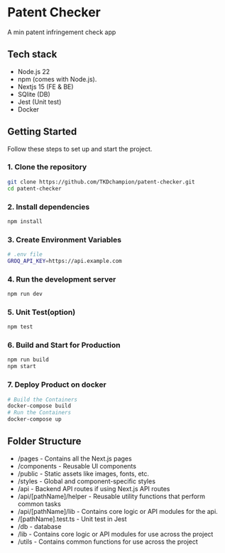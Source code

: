 # Patent Checker

A min patent infringement check app

## Tech stack

- Node.js 22
- npm (comes with Node.js).
- Nextjs 15 (FE & BE)
- SQlite (DB)
- Jest (Unit test)
- Docker

## Getting Started

Follow these steps to set up and start the project.

### 1. Clone the repository

```bash
git clone https://github.com/TKDchampion/patent-checker.git
cd patent-checker
```

### 2. Install dependencies

```bash
npm install
```

### 3. Create Environment Variables

```bash
# .env file
GROQ_API_KEY=https://api.example.com
```

### 4. Run the development server

```bash
npm run dev
```

### 5. Unit Test(option)

```bash
npm test
```

### 6. Build and Start for Production

```bash
npm run build
npm start
```

### 7. Deploy Product on docker

```bash
# Build the Containers
docker-compose build
# Run the Containers
docker-compose up
```

## Folder Structure

- /pages - Contains all the Next.js pages
- /components - Reusable UI components
- /public - Static assets like images, fonts, etc.
- /styles - Global and component-specific styles
- /api - Backend API routes if using Next.js API routes
- /api/[pathName]/helper - Reusable utility functions that perform common tasks
- /api/[pathName]/lib - Contains core logic or API modules for the api.
- /[pathName].test.ts - Unit test in Jest
- /db - database
- /lib - Contains core logic or API modules for use across the project
- /utils - Contains common functions for use across the project
